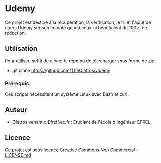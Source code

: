 # Udemy

Ce projet est destiné à la récupération, la vérification, le tri et l'ajout de cours Udemy sur son compte quand ceux-ci bénéficient de 100% de réduction. 

## Utilisation

Pour utiliser, suffit de cloner le repo ou de télécharger sous forme de zip. 
* git clone https://github.com/TheOletros/Udemy


### Prérequis

Ces scripts nécessitent un système Linux avec Bash et curl.

## Auteur

* Oletros venant d'EfreiSec.fr : Etudiant de l'école d'ingénieur EFREI.

## Licence

Ce projet est sous licence Creative Commons Non Commercial - [LICENSE.md](LICENSE.md)
